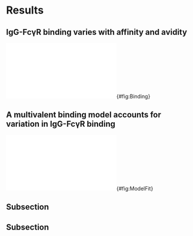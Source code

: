 # Results

## IgG-FcγR binding varies with affinity and avidity

![FcγR binding changes with FcγR-IgG pair and avidity.](./Figures/Fig1-BindingData.pdf){#fig:Binding}

## A multivalent binding model accounts for variation in IgG-FcγR binding

![Regression of the multivalent binding model to the FcγR binding data.](./Figures/Fig1-BindingData.pdf){#fig:ModelFit}

## Subsection

## Subsection
